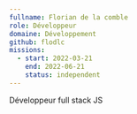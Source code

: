 ```yaml
---
fullname: Florian de la comble
role: Développeur
domaine: Développement
github: flodlc
missions:
  - start: 2022-03-21
    end: 2022-06-21
    status: independent
---
```


Développeur full stack JS
